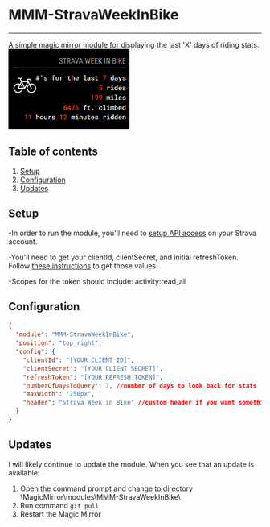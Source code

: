 # MMM-StravaWeekInBike

---

A simple magic mirror module for displaying the last 'X' days of riding stats.  
![alt stravaWeekInBike](./public/assets/images/StravaWeekInBike.png)

## Table of contents

1. [Setup](#setup)
2. [Configuration](#configuration)
3. [Updates](#updates)

## Setup

-In order to run the module, you'll need to [setup API access](https://developers.strava.com/docs/getting-started/#account) on your Strava account.

-You'll need to get your clientId, clientSecret, and initial refreshToken. Follow [these instructions](https://developers.strava.com/docs/getting-started/#oauth) to get those values.

-Scopes for the token should include: activity:read_all

## Configuration

```json
{
  "module": "MMM-StravaWeekInBike",
  "position": "top_right",
  "config": {
    "clientId": "[YOUR CLIENT ID]",
    "clientSecret": "[YOUR CLIENT SECRET]",
    "refreshToken": "[YOUR REFRESH TOKEN]",
    "numberOfDaysToQuery": 7, //number of days to look back for stats
    "maxWidth": "250px",
    "header": "Strava Week in Bike" //custom header if you want something different
  }
}
```

## Updates

I will likely continue to update the module. When you see that an update is available:

1. Open the command prompt and change to directory \MagicMirror\modules\MMM-StravaWeekInBike\
2. Run command `git pull`
3. Restart the Magic Mirror
